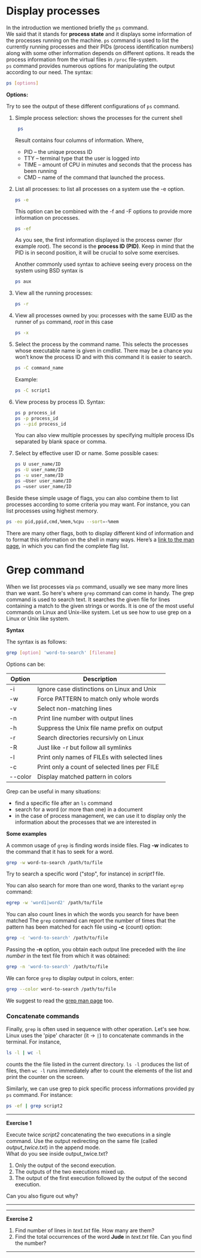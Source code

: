 # Display processes

In the introduction we mentioned briefly the ``ps`` command. <br>
We said that it stands for **process state** and it displays some information of the processes running on the machine.
``ps`` command is used to list the currently running processes and their PIDs (process identification numbers) along with 
some other information depends on different options. It reads the process information from the virtual files in ``/proc`` file-system.<br>
``ps`` command provides numerous options for manipulating the output according to our need. The syntax:

```bash
ps [options]
```

**Options:**

Try to see the output of these different configurations of ``ps`` command.

1. Simple process selection: shows the processes for the current shell
      ```bash
       ps
      ```
      Result contains four columns of information.
      Where,
      * PID – the unique process ID
      * TTY – terminal type that the user is logged into
      * TIME – amount of CPU in minutes and seconds that the process has been running
      * CMD – name of the command that launched the process.
      
2. List all processes: to list all processes on a system use the -e option.
    ```bash
    ps -e
    ```
    This option can be combined with the -f and -F options to provide more information on processes.
    ```bash
    ps -ef
    ```
    As you see, the first information displayed is the process owner (for example *root*). The second is the **process ID (PID)**.
    Keep in mind that the PID is in second position, it will be crucial to solve some exercises.
    
    Another commonly used syntax to achieve seeing every process on the system using BSD syntax is 
    ```bash
    ps aux
   ```
    
3. View all the running processes:
    ```bash
    ps -r
    ```

4. View all processes owned by you: processes with the same EUID as the runner of `ps` command, *root* in this case
    ```bash
    ps -x
    ```

5. Select the process by the command name. This selects the processes whose executable name is given in cmdlist.
There may be a chance you won’t know the process ID and with this command it is easier to search.
    ```bash
    ps -C command_name
    ```

    Example:
    ```bash
    ps -C script1
    ```

6. View process by process ID.
    Syntax:
    ```bash
    ps p process_id
    ps -p process_id
    ps --pid process_id
    ```
    You can also view multiple processes by specifying multiple process IDs separated by blank space or comma.

7. Select by effective user ID or name.
    Some possible cases:
    ```bash
    ps U user_name/ID
    ps -U user_name/ID
    ps -u user_name/ID
    ps –User user_name/ID
    ps –user user_name/ID
    ```

Beside these simple usage of flags, you can also combine them to list processes according to some criteria you may want.
For instance, you can list processes using highest memory.
```bash
ps -eo pid,ppid,cmd,%mem,%cpu --sort=-%mem
```

There are many other flags, both to display different kind of information and to format this information on the shell in many ways.
Here’s a [link to the man page](http://man7.org/linux/man-pages/man1/ps.1.html), in which you can find the complete flag list.

 

# Grep command

When we list processes via `ps` command, usually we see many more lines than we want. So here's where ``grep`` command can come in handy.
The grep command is used to search text. It searches the given file for lines containing a match to the given strings or words. It is one of the most useful commands on Linux and Unix-like system. Let us see how to use grep on a Linux or Unix like system.

**Syntax**

The syntax is as follows:
```bash
grep [option] 'word-to-search' [filename]
```
Options can be:

| **Option** | **Description** |
| ------ | ----------- |
| -i | Ignore case distinctions on Linux and Unix |
| -w | Force PATTERN to match only whole words |
| -v | Select non-matching lines |
| -n | Print line number with output lines |
| -h | Suppress the Unix file name prefix on output |
| -r | Search directories recursivly on Linux |
| -R | Just like -r but follow all symlinks |
| -l | Print only names of FILEs with selected lines |
| -c | Print only a count of selected lines per FILE |
| --color | Display matched pattern in colors |


Grep can be useful in many situations:
* find a specific file after an `ls` command
* search for a word (or more than one) in a document
* in the case of process management, we can use it to display only the information about the processes that we are interested in


**Some examples**

A common usage of ``grep`` is finding words inside files. Flag **-w** indicates to the command that it has to seek for a word.
```bash
grep -w word-to-search /path/to/file
```

Try to search a specific word ("stop", for instance) in *script1* file.

You can also search for more than one word, thanks to the variant `egrep` command:
```bash
egrep -w 'word1|word2' /path/to/file
```

You can also count lines in which the words you search for have been matched
The ``grep`` command can report the number of times that the pattern has been matched for each file using **-c** (count) option:
```bash
grep -c 'word-to-search' /path/to/file
```

Passing the **-n** option, you obtain each output line preceded with the *line number* in the text file from which it was obtained:
```bash
grep -n 'word-to-search' /path/to/file
```

We can force ``grep`` to display output in colors, enter:
```bash
grep --color word-to-search /path/to/file
```
We suggest to read the [grep man page](http://linuxcommand.org/lc3_man_pages/grep1.html) too.

### Concatenate commands

Finally, ``grep`` is often used in sequence with other operation. Let's see how. Linux uses the 'pipe' character (it -> ``|``) to concatenate commands in the terminal.
For instance,
```bash
ls -l | wc -l
```
counts the the file listed in the current directory. ``ls -l`` produces the list of files, then ``wc -l`` runs immediately after to count the elements of the list and print the counter on the screen.

Similarly, we can use grep to pick specific process informations provided py ``ps`` command. For instance:
```bash
ps -ef | grep script2
```

---
**Exercise 1**

Execute twice *script2* concatenating the two executions in a single command. Use the output redirecting on the same file (called *output_twice.txt*) in the append mode. <br>
What do you see inside output_twice.txt?

1. Only the output of the second execution.
2. The outputs of the two executions mixed up.
3. The output of the first execution followed by the output of the second execution.

Can you also figure out why?

---

---
**Exercise 2**

1. Find number of lines in *text.txt* file. How many are them?
2. Find the total occurrences of the word **Jude** in *text.txt* file. Can you find the number?
 
---



